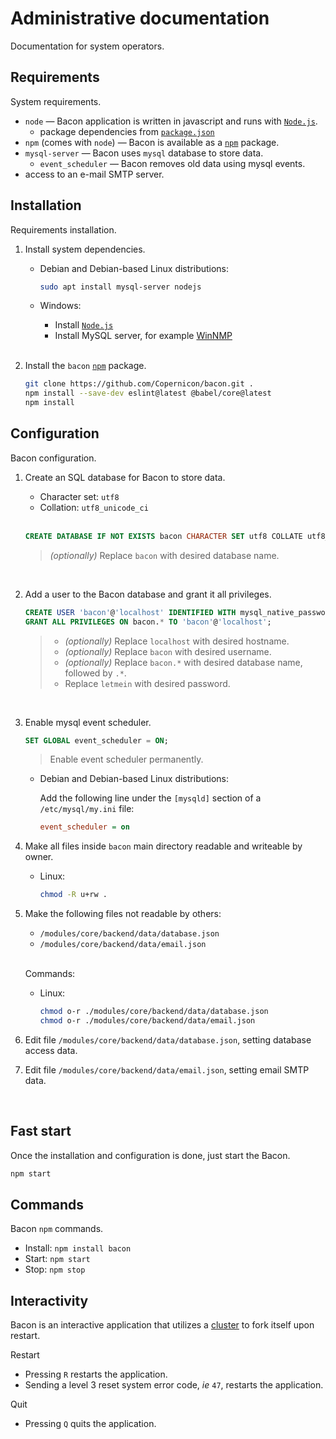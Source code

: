 # Administrative documentation
Documentation for system operators.

## Requirements
System requirements.

- `node` — Bacon application is written in javascript and runs with [`Node.js`](https://nodejs.org).
	- package dependencies from [`package.json`](/package.json)
- `npm` (comes with `node`) — Bacon is available as a [`npm`](https://www.npmjs.com) package.
- `mysql-server` — Bacon uses `mysql` database to store data.
	- `event_scheduler` — Bacon removes old data using mysql events.
- access to an e-mail SMTP server.

## Installation
Requirements installation.

1. Install system dependencies.

	- Debian and Debian-based Linux distributions:

		```bash
		sudo apt install mysql-server nodejs
		```

	- Windows:

		- Install [`Node.js`](https://nodejs.org)
		- Install MySQL server, for example [WinNMP](https://winnmp.wtriple.com)

	<br>

1. Install the `bacon` [`npm`](https://www.npmjs.com) package.

	```bash
	git clone https://github.com/Copernicon/bacon.git .
	npm install --save-dev eslint@latest @babel/core@latest
	npm install
	```

## Configuration
Bacon configuration.

1. Create an SQL database for Bacon to store data.

	- Character set: `utf8`
	- Collation: `utf8_unicode_ci`

	<br>

	```sql
	CREATE DATABASE IF NOT EXISTS bacon CHARACTER SET utf8 COLLATE utf8_unicode_ci;
	```

	> *(optionally)* Replace `bacon` with desired database name.

	<br>

1. Add a user to the Bacon database and grant it all privileges.

	```sql
	CREATE USER 'bacon'@'localhost' IDENTIFIED WITH mysql_native_password BY 'letmein';
	GRANT ALL PRIVILEGES ON bacon.* TO 'bacon'@'localhost';
	```

	> - *(optionally)* Replace `localhost` with desired hostname.
	> - *(optionally)* Replace `bacon` with desired username.
	> - *(optionally)* Replace `bacon.*` with desired database name, followed by `.*`.
	> - Replace `letmein` with desired password.

	<br>

1. Enable mysql event scheduler.

	```sql
	SET GLOBAL event_scheduler = ON;
	```

	> Enable event scheduler permanently.

	- Debian and Debian-based Linux distributions:

		Add the following line under the `[mysqld]` section of a `/etc/mysql/my.ini` file:

		```ini
		event_scheduler = on
		```

1. Make all files inside `bacon` main directory readable and writeable by owner.

	- Linux:

		```bash
		chmod -R u+rw .
		```

1. Make the following files not readable by others:

	- `/modules/core/backend/data/database.json`
	- `/modules/core/backend/data/email.json`

	<br> Commands:

	- Linux:

		```bash
		chmod o-r ./modules/core/backend/data/database.json
		chmod o-r ./modules/core/backend/data/email.json
		```

1. Edit file `/modules/core/backend/data/database.json`, setting database access data.
1. Edit file `/modules/core/backend/data/email.json`, setting email SMTP data.

<br>

## Fast start
Once the installation and configuration is done, just start the Bacon.

```bash
npm start
```

## Commands
Bacon `npm` commands.

- Install: `npm install bacon`
- Start: `npm start`
- Stop: `npm stop`

## Interactivity
Bacon is an interactive application that utilizes a [cluster](https://nodejs.org/api/cluster.html) to fork itself upon restart.

Restart
- Pressing `R` restarts the application.
- Sending a level 3 reset system error code, *ie* `47`, restarts the application.

Quit
- Pressing `Q` quits the application.